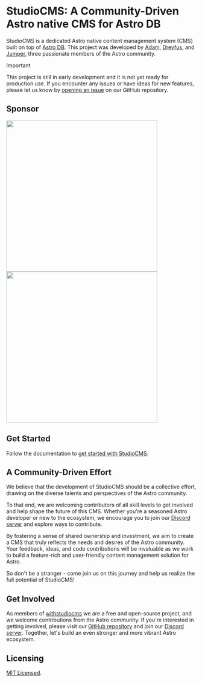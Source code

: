 # StudioCMS: A Community-Driven Astro native CMS for Astro DB

StudioCMS is a dedicated Astro native content management system (CMS) built on top of [Astro DB](https://docs.astro.build/en/guides/astro-db/). This project was developed by [Adam](https://github.com/Adammatthiesen), [Dreyfus](https://github.com/dreyfus92), and [Jumper](https://github.com/jdtjenkins), three passionate members of the Astro community.

> [!IMPORTANT]
> This project is still in early development and it is not yet ready for production use. If you encounter any issues or have ideas for new features, please let us know by [opening an issue](https://github.com/withstudiocms/studiocms/issues/new/choose) on our GitHub repository.

## Sponsor

<a href="https://tur.so/studiocms" rel="sponsored" target="_blank"><img src="https://turso.tech/logokit/turso-logo-illustrated.svg" width="400px" /></a>
<a href="https://www.skip2.net/?utm_source=studiocms" rel="sponsored" target="_blank"><img src="https://www.skip2.net/images/logo.svg" width="400px" /></a>

## Get Started

Follow the documentation to [get started with StudioCMS](https://docs.studiocms.dev/start-here/getting-started).

## A Community-Driven Effort

We believe that the development of StudioCMS should be a collective effort, drawing on the diverse talents and perspectives of the Astro community.

To that end, we are welcoming contributors of all skill levels to get involved and help shape the future of this CMS. Whether you're a seasoned Astro developer or new to the ecosystem, we encourage you to join our [Discord server](https://chat.studiocms.dev/) and explore ways to contribute.

By fostering a sense of shared ownership and investment, we aim to create a CMS that truly reflects the needs and desires of the Astro community. Your feedback, ideas, and code contributions will be invaluable as we work to build a feature-rich and user-friendly content management solution for Astro.

So don't be a stranger - come join us on this journey and help us realize the full potential of StudioCMS!

## Get Involved

As members of [withstudiocms](https://github.com/withstudiocms) we are a free and open-source project, and we welcome contributions from the Astro community. If you're interested in getting involved, please visit our [GitHub repository](https://github.com/withstudiocms/studiocms) and join our [Discord server](https://chat.studiocms.dev/). Together, let's build an even stronger and more vibrant Astro ecosystem.

## Licensing

[MIT Licensed](./LICENSE).
